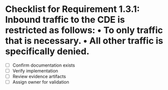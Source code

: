 # Checklist for Requirement 1.3.1: Inbound traffic to the CDE is restricted as follows: • To only traffic that is necessary. • All other traffic is specifically denied.

- [ ] Confirm documentation exists
- [ ] Verify implementation
- [ ] Review evidence artifacts
- [ ] Assign owner for validation
